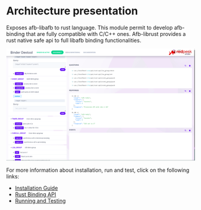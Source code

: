 # Architecture presentation

Exposes afb-libafb to rust language. This module permit to develop afb-binding that are fully compatible with C/C++ ones.
Afb-librust provides a rust native safe api to full libafb binding functionalities.

![Rust binding architecture](assets/rust-verb-info.png)

For more information about installation, run and test, click on the following links:

* [Installation Guide](./2-installation_guide.html)
* [Rust Binding API](./3-configuration.html)
* [Running and Testing](./4-running_and_testing.html)
